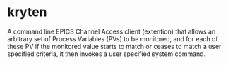 kryten
======

A command line EPICS Channel Access client (extention) that allows an arbitrary
set of Process Variables (PVs) to be monitored, and for each of these PV if the
monitored value starts to match or ceases to match a user specified criteria,
it then invokes a user specified system command.
